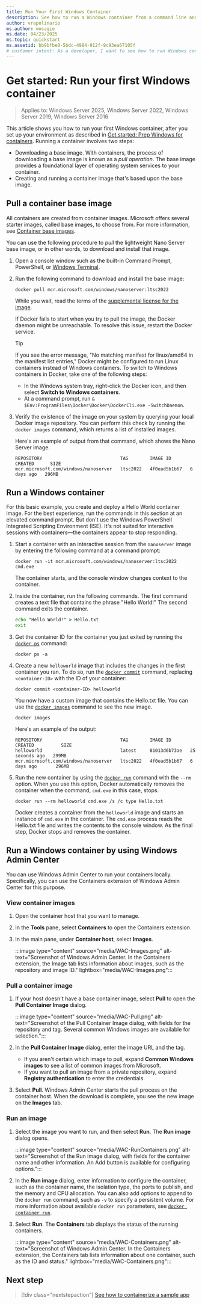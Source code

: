 ```yaml
---
title: Run Your First Windows Container
description: See how to run a Windows container from a command line and by using Windows Admin Center. Find out how to pull an image, create a new image, and run an image.
author: vrapolinario
ms.author: mosagie
ms.date: 04/23/2025
ms.topic: quickstart
ms.assetid: bb9bfbe0-5bdc-4984-912f-9c93ea67105f
# customer intent: As a developer, I want to see how to run Windows containers so that I can take advantage of the benefits that containers offer, such as isolation, portability, and versatility.
---
```

# Get started: Run your first Windows container

> Applies to: Windows Server 2025, Windows Server 2022, Windows Server 2019, Windows Server 2016

This article shows you how to run your first Windows container, after you set up your environment as described in [Get started: Prep Windows for containers](./set-up-environment.md). Running a container involves two steps:

- Downloading a base image. With containers, the process of downloading a base image is known as a *pull operation*. The base image provides a foundational layer of operating system services to your container.
- Creating and running a container image that's based upon the base image.

## Pull a container base image

All containers are created from container images. Microsoft offers several starter images, called base images, to choose from. For more information, see [Container base images](../manage-containers/container-base-images.md).

You can use the following procedure to *pull* the lightweight Nano Server base image, or in other words, to download and install that image.

1. Open a console window such as the built-in Command Prompt, PowerShell, or [Windows Terminal](https://apps.microsoft.com/detail/9n0dx20hk701).

1. Run the following command to download and install the base image:

   ```console
   docker pull mcr.microsoft.com/windows/nanoserver:ltsc2022
   ```

   While you wait, read the terms of the [supplemental license for the image](../images-eula.md).

   If Docker fails to start when you try to pull the image, the Docker daemon might be unreachable. To resolve this issue, restart the Docker service.

   > [!TIP]
   > If you see the error message, "No matching manifest for linux/amd64 in the manifest list entries," Docker might be configured to run Linux containers instead of Windows containers. To switch to Windows containers in Docker, take one of the following steps:
   >
   > - In the Windows system tray, right-click the Docker icon, and then select **Switch to Windows containers**.
   > - At a command prompt, run `& $Env:ProgramFiles\Docker\Docker\DockerCli.exe -SwitchDaemon`.

1. Verify the existence of the image on your system by querying your local Docker image repository. You can perform this check by running the `docker images` command, which returns a list of installed images.

   Here's an example of output from that command, which shows the Nano Server image.

   ```console
   REPOSITORY                             TAG        IMAGE ID       CREATED      SIZE
   mcr.microsoft.com/windows/nanoserver   ltsc2022   4f0ead5b1b67   6 days ago   296MB
   ```

## Run a Windows container

For this basic example, you create and deploy a Hello World container image. For the best experience, run the commands in this section at an elevated command prompt. But don't use the Windows PowerShell Integrated Scripting Environment (ISE). It's not suited for interactive sessions with containers—the containers appear to stop responding.

1. Start a container with an interactive session from the `nanoserver` image by entering the following command at a command prompt:

   ```console
   docker run -it mcr.microsoft.com/windows/nanoserver:ltsc2022 cmd.exe
   ```

   The container starts, and the console window changes context to the container.

1. Inside the container, run the following commands. The first command creates a text file that contains the phrase "Hello World!" The second command exits the container.

   ```cmd
   echo "Hello World!" > Hello.txt
   exit
   ```

1. Get the container ID for the container you just exited by running the [`docker ps`](https://docs.docker.com/reference/cli/docker/container/ls/) command:

   ```console
   docker ps -a
   ```

1. Create a new `helloworld` image that includes the changes in the first container you ran. To do so, run the [`docker commit`](https://docs.docker.com/reference/cli/docker/container/commit/) command, replacing `<container-ID>` with the ID of your container:

   ```console
   docker commit <container-ID> helloworld
   ```

   You now have a custom image that contains the Hello.txt file. You can use the [`docker images`](https://docs.docker.com/reference/cli/docker/image/ls/) command to see the new image.

   ```console
   docker images
   ```

   Here's an example of the output:

   ```console
   REPOSITORY                             TAG        IMAGE ID       CREATED          SIZE
   helloworld                             latest     81013d6b73ae   25 seconds ago   299MB
   mcr.microsoft.com/windows/nanoserver   ltsc2022   4f0ead5b1b67   6 days ago       296MB
   ```

1. Run the new container by using the [`docker run`](https://docs.docker.com/reference/cli/docker/container/run/) command with the `--rm` option. When you use this option, Docker automatically removes the container when the command, `cmd.exe` in this case, stops.

   ```console
   docker run --rm helloworld cmd.exe /s /c type Hello.txt
   ```

   Docker creates a container from the `helloworld` image and starts an instance of `cmd.exe` in the container. The `cmd.exe` process reads the Hello.txt file and writes the contents to the console window. As the final step, Docker stops and removes the container.

## Run a Windows container by using Windows Admin Center

You can use Windows Admin Center to run your containers locally. Specifically, you can use the Containers extension of Windows Admin Center for this purpose.

### View container images

1. Open the container host that you want to manage.

1. In the **Tools** pane, select **Containers** to open the Containers extension.

1. In the main pane, under **Container host**, select **Images**.

   :::image type="content" source="media/WAC-Images.png" alt-text="Screenshot of Windows Admin Center. In the Containers extension, the Image tab lists information about images, such as the repository and image ID." lightbox="media/WAC-Images.png":::

### Pull a container image

1. If your host doesn't have a base container image, select **Pull** to open the **Pull Container Image** dialog.

   :::image type="content" source="media/WAC-Pull.png" alt-text="Screenshot of the Pull Container Image dialog, with fields for the repository and tag. Several common Windows images are available for selection.":::

1. In the **Pull Container Image** dialog, enter the image URL and the tag.
   - If you aren't certain which image to pull, expand **Common Windows images** to see a list of common images from Microsoft.
   - If you want to pull an image from a private repository, expand **Registry authentication** to enter the credentials.

1. Select **Pull**. Windows Admin Center starts the pull process on the container host. When the download is complete, you see the new image on the **Images** tab.

### Run an image

1. Select the image you want to run, and then select **Run**. The **Run image** dialog opens.

   :::image type="content" source="media/WAC-RunContainers.png" alt-text="Screenshot of the Run image dialog, with fields for the container name and other information. An Add button is available for configuring options.":::

1. In the **Run image** dialog, enter information to configure the container, such as the container name, the isolation type, the ports to publish, and the memory and CPU allocation. You can also add options to append to the `docker run` command, such as `-v` to specify a persistent volume. For more information about available `docker run` parameters, see [`docker container run`](https://docs.docker.com/reference/cli/docker/container/run/).

1. Select **Run**. The **Containers** tab displays the status of the running containers.

   :::image type="content" source="media/WAC-Containers.png" alt-text="Screenshot of Windows Admin Center. In the Containers extension, the Containers tab lists information about one container, such as the ID and status." lightbox="media/WAC-Containers.png":::

## Next step

> [!div class="nextstepaction"]
> [See how to containerize a sample app](./building-sample-app.md)
